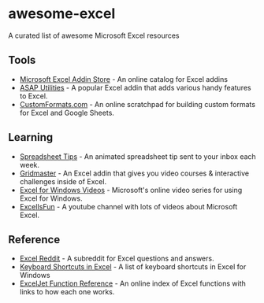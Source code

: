 # awesome-excel
A curated list of awesome Microsoft Excel resources 


## Tools
- [Microsoft Excel Addin Store](https://appsource.microsoft.com/en-us/marketplace/apps?src=office&page=1&product=office%3Bexcel) - An online catalog for Excel addins
- [ASAP Utilities](https://www.asap-utilities.com/) - A popular Excel addin that adds various handy features to Excel.
- [CustomFormats.com](https://customformats.com) - An online scratchpad for building custom formats for Excel and Google Sheets.

## Learning
- [Spreadsheet Tips](https://gridmaster.io/tips) - An animated spreadsheet tip sent to your inbox each week.
- [Gridmaster](https://gridmaster.io) - An Excel addin that gives you video courses & interactive challenges inside of Excel.
- [Excel for Windows Videos](https://support.office.com/en-us/article/excel-for-windows-video-training-9bc05390-e94c-46af-a5b3-d7c22f6990bb) - Microsoft's online video series for using Excel for Windows.
- [ExcelIsFun](https://www.youtube.com/user/ExcelIsFun) - A youtube channel with lots of videos about Microsoft Excel.


## Reference
- [Excel Reddit](https://www.reddit.com/r/excel/) - A subreddit for Excel questions and answers.
- [Keyboard Shortcuts in Excel](https://support.office.com/en-us/article/keyboard-shortcuts-in-excel-for-windows-1798d9d5-842a-42b8-9c99-9b7213f0040f) - A list of keyboard shortcuts in Excel for Windows
- [ExcelJet Function Reference](https://exceljet.net/excel-functions) - An online index of Excel functions with links to how each one works.
